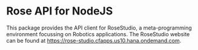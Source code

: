 # Rose API for NodeJS

This package provides the API client for RoseStudio, a meta-programming environment focussing on Robotics applications.
The RoseStudio website can be found at https://rose-studio.cfapps.us10.hana.ondemand.com.

